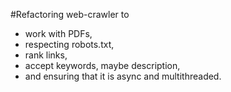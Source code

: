 #Refactoring web-crawler to
  - work with PDFs,
  - respecting robots.txt,
  - rank links,
  - accept keywords, maybe description,
  - and ensuring that it is async and multithreaded.

<!--
# WebCrawler

WebCrawler is a multi-threaded web crawler that efficiently discovers and processes hyperlinks from a given root URL. The crawler is implemented using Java and leverages Playwright for web scraping, Apache Commons Validator for URL validation, and various concurrency techniques to improve the crawling speed and efficiency.

## Features

- **Multithreaded Crawling**: Crawls hyperlinks concurrently using multiple threads for faster processing.
- **URL Validation**: Validates URLs before processing using Apache Commons UrlValidator.
- **Queue Management**: Uses a thread-safe queue to manage URLs during crawling.
- **Link Resolution**: Resolves relative links into absolute URLs to ensure complete link discovery.
- **Crawled URL Tracking**: Tracks discovered and processed URLs in a thread-safe manner.
- **Flexible Configuration**: Allows customization of crawling behavior and thread management.

## Modules

### Run Class

The entry point of the application. It initializes the crawling process and waits for it to complete.

**Features:**

- Initializes the crawling process by invoking methods from the App class.
- Crawls from a specified root URL.
- Waits for the crawling process to complete using a CountDownLatch.
- Prints the discovered links after crawling is finished.

### App Class

The core class for the crawling process. It handles the crawling of hyperlinks from a given root URL using multithreading.

**Features:**

- Validates the root URL using UrlValidator from Apache Commons.
- Uses a fixed thread pool to process URLs concurrently.
- Crawls hyperlinks starting from the root URL and collects them in a set.
- Returns the set of all crawled links.

**Dependencies:**

- Apache Commons Validator (UrlValidator)
- ExecutorService (for thread management)
- CountDownLatch (for synchronizing threads)

**Usage Example:**
```java
App app = new App();
app.getHyperLinkOf("https://example.com", new CountDownLatch(5));
Set<String> links = app.returnLinks();
```

### Spider Class
Responsible for crawling and processing web pages concurrently. Each Spider instance crawls a page, discovers hyperlinks, and adds them to the queue for further crawling.

**Features:**

- Handles the crawling of the root URL and subsequent pages.
- Uses a queue to manage discovered URLs and ensures concurrent crawling.
- Tracks discovered and processed URLs using the Crawled class.
- Implements the Runnable interface to run concurrently with other spiders.

### Crawled Class
Tracks discovered and processed hyperlinks in a thread-safe manner.

**Features:**

- Tracks discovered URLs that have not been processed.
- Tracks processed URLs.
- Provides thread-safe access to these sets using a ReentrantReadWriteLock.
- Ensures that the number of processed links does not exceed a predefined limit.

**Usage:**

- Add discovered links to the discovered set.
- Move links to the processed set once they are processed.
- Retrieve the set of processed links using getLinks().
- Use isFull() to check if the maximum number of processed links has been reached.

### Queue Class
Manages a thread-safe queue of URLs to be crawled.

**Features:**

- Allows adding and removing links from the queue in a thread-safe manner.
- Provides methods to check if the queue is empty.
- Can clear the queue when necessary.

**Usage:**

- Spiders can add discovered links to the queue and dequeue links for further crawling.

### LinkFinder Class
Retrieves and processes valid links (absolute URLs) from a given webpage. Resolves relative links to absolute URLs and validates them.

**Features:**

- Extracts both absolute and relative links from a page.
- Resolves relative links into absolute URLs.
- Validates the extracted links based on predefined criteria (e.g., avoids invalid or unsupported URLs).

**Dependencies:**

- Playwright (for interacting with a web browser)

## Installation

Clone this repository to your local machine:

```bash
git clone https://github.com/yourusername/WebCrawler.git

Navigate to the project directory:
```
```bash
cd Web-Crawler
```

Usage
Run the application by executing the Run class, which initializes the crawling process and waits for it to complete.

Example:
```java
Run run = new Run();
run.main(new String[]{"https://example.com"});
```

Crawl links from a URL using the App class:

```java
App app = new App();
CountDownLatch latch = new CountDownLatch(5); // Set the number of threads
app.getHyperLinkOf("https://example.com", latch);
Set<String> links = app.returnLinks();
System.out.println(links)
-->
